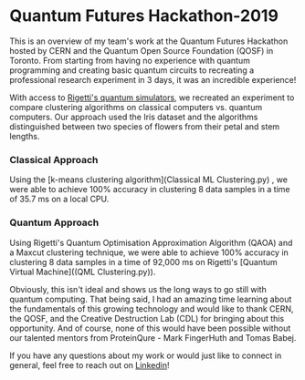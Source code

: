 # Quantum Futures Hackathon-2019

This is an overview of my team's work at the Quantum Futures Hackathon hosted by CERN and the Quantum Open Source Foundation (QOSF) in Toronto.
From starting from having no experience with quantum programming and creating basic quantum circuits to recreating a professional research experiment in 3 days, it was an incredible experience!

With access to [Rigetti's quantum simulators](rigetti.com), we recreated an experiment to compare clustering algorithms on classical computers vs. quantum computers. 
Our approach used the Iris dataset and the algorithms distinguished between two species of flowers from their petal and stem lengths. 

### Classical Approach
Using the [k-means clustering algorithm](Classical ML Clustering.py) , we were able to achieve 100% accuracy in clustering 8 data samples in a time of 35.7 ms on a local CPU. 

### Quantum Approach
Using Rigetti's Quantum Optimisation Approximation Algorithm (QAOA) and a Maxcut clustering technique, we were able to achieve 100% accuracy in clustering 8 data samples in a time of 92,000 ms on Rigetti's [Quantum Virtual Machine]((QML Clustering.py)).

Obviously, this isn't ideal and shows us the long ways to go still with quantum computing. That being said, I had an amazing time learning about the fundamentals of this growing technology and would like to thank CERN, the QOSF, and the Creative Destruction Lab (CDL) for bringing about this opportunity. 
And of course, none of this would have been possible without our talented mentors from ProteinQure - Mark FingerHuth and Tomas Babej.

If you have any questions about my work or would just like to connect in general, feel free to reach out on [Linkedin](https://www.linkedin.com/in/madhav-malhotra/)!
